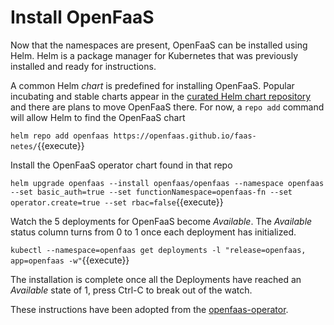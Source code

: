# Install OpenFaaS #

Now that the namespaces are present, OpenFaaS can be installed using Helm. Helm is a package manager for Kubernetes that was previously installed and ready for instructions.

A common Helm _chart_ is predefined for installing OpenFaaS. Popular incubating and stable charts appear in the [curated Helm chart repository](https://github.com/kubernetes/charts) and there are plans to move OpenFaaS there. For now, a `repo add` command will allow Helm to find the OpenFaaS chart

`helm repo add openfaas https://openfaas.github.io/faas-netes/`{{execute}}

Install the OpenFaaS operator chart found in that repo

`helm upgrade openfaas --install openfaas/openfaas --namespace openfaas --set basic_auth=true --set functionNamespace=openfaas-fn --set operator.create=true --set rbac=false`{{execute}}

Watch the 5 deployments for OpenFaaS become _Available_. The _Available_ status column turns from 0 to 1 once each deployment has initialized.

`kubectl --namespace=openfaas get deployments -l "release=openfaas, app=openfaas -w"`{{execute}}

The installation is complete once all the Deployments have reached an _Available_ state of 1, press Ctrl-C to break out of the watch.

These instructions have been adopted from the [openfaas-operator](https://github.com/openfaas-incubator/openfaas-operator).